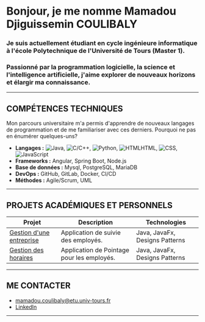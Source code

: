 # Bonjour, je me nomme Mamadou Djiguissemin COULIBALY

### Je suis actuellement étudiant en cycle ingénieure informatique à l'école Polytechnique de l'Université de Tours (Master 1).
### Passionné par la programmation logicielle, la science et l'intelligence artificielle, j'aime explorer de nouveaux horizons et élargir ma connaissance.


---

## COMPÉTENCES TECHNIQUES
Mon parcours universitaire m'a permis d'apprendre de nouveaux langages de programmation et de me familiariser avec ces derniers. Pourquoi ne pas en énumérer quelques-uns?

- **Langages :** ![Java](https://img.shields.io/badge/Java-ED8B00?logo=openjdk&logoColor=white), ![C/C++](https://img.shields.io/badge/C/C++-5197BD?logo=cplusplus&logoColor=white), ![Python](https://img.shields.io/badge/Python-3776AB?logo=python&logoColor=white), ![HTML](https://img.shields.io/badge/HTML-BE935CG?logo=html&logoColor=white)HTML, ![CSS](https://img.shields.io/badge/CSS-A582BG?logo=css&logoColor=white), ![JavaScript](https://img.shields.io/badge/JavaScript-F7DF1E?logo=javascript&logoColor=white)
- **Frameworks :** Angular, Spring Boot, Node.js
- **Base de données :** Mysql, PostgreSQL, MariaDB
- **DevOps :** GitHub, GitLab, Docker, CI/CD
- **Méthodes :** Agile/Scrum, UML

---

## PROJETS ACADÉMIQUES ET PERSONNELS
| Projet | Description | Technologies |
|--------|-------------|--------------|
| [Gestion d'une entreprise]() | Application de suivie des employés. | Java, JavaFx, Designs Patterns |
| [Gestion des horaires]() | Application de Pointage pour les employés. | Java, JavaFx, Designs Patterns |

---

## ME CONTACTER
- [mamadou.coulibaly@etu.univ-tours.fr](mailto:mamadou.coulibaly@etu.univ-tours.fr)
- [LinkedIn](https://linkedin.com/in/mamadou-djiguissemin-coulibaly)

---

<!--
**Mdc1960/Mdc1960** is a ✨ _special_ ✨ repository because its `README.md` (this file) appears on your GitHub profile.

Here are some ideas to get you started:

- 🔭 I’m currently working on ...
- 🌱 I’m currently learning ...
- 👯 I’m looking to collaborate on ...
- 🤔 I’m looking for help with ...
- 💬 Ask me about ...
- 📫 How to reach me: ...
- 😄 Pronouns: ...
- ⚡ Fun fact: ...
-->
